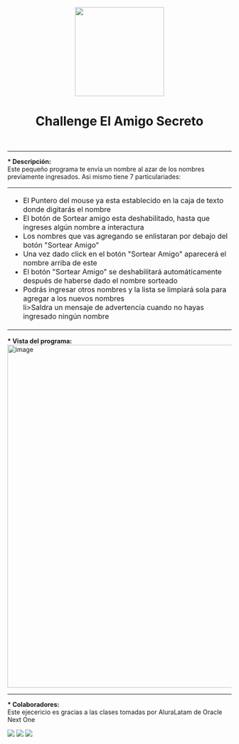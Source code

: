 <p align="center">
  <img src="https://www.dexerto.com/cdn-image/wp-content/uploads/2024/04/30/satoru-gojo-jujutsu-kaisen.jpg"  width="200" 
       style="border-radius:50;"></img>
</p>
<h1 align="center">Challenge El Amigo Secreto</h1>
<br>
<hr noshade>
<b>* Descripción:</b><br>
Este pequeño programa te envía un nombre al azar de los nombres previamente ingresados.
Asi mismo tiene 7 particulariades:
<p>
<table>
  <td>
    <ul type="disk">
      <li>El Puntero del mouse ya esta establecido en la caja de texto donde digitarás el nombre</li>
      <li>El botón de Sortear amigo esta deshabilitado, hasta que ingreses algún nombre a interactura</li>
      <li>Los nombres que vas agregando se enlistaran por debajo del botón "Sortear Amigo"</li>
      <li>Una vez dado click en el botón "Sortear Amigo" aparecerá el nombre arriba de este</li>
      <li>El botón "Sortear Amigo" se deshabilitará automáticamente después de haberse dado el nombre sorteado</li>
      <li>Podrás ingresar otros nombres y la lista se limpiará sola para agregar a los nuevos nombres</li>
      li>Saldra un mensaje de advertencia cuando no hayas ingresado ningún nombre</li>
    </ul>
  </td>
</table>
<p>
<b>* Vista del programa:</b><br>
<img width="1580" height="770" alt="image" src="https://github.com/user-attachments/assets/3081c678-d343-41de-a964-7dc37bf7fa25" />
<br>

<hr>
<b>* Colaboradores:</b><br>
Este ejecericio es gracias a las clases tomadas por AluraLatam de Oracle Next One
<p>

<img src="https://img.shields.io/badge/| Challenge-Terminado-blue?logo=Redragon"></img>
<img src="https://img.shields.io/badge/| Codigo-HTML_CSS_JavaScript-orange ?logo=htmx"></img>
<img src="https://img.shields.io/badge/Muchas_Gracias_por_descargar-8A2BE2"></img>
